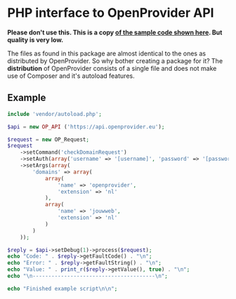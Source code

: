 PHP interface to OpenProvider API
=================================

**Please don't use this. This is a copy [of the sample code shown here](https://doc.openprovider.eu/index.php/Main_Page).
But quality is very low.**

The files as found in this package are almost identical to the ones as distributed by OpenProvider. So why bother
creating a package for it? The __distribution__ of OpenProvider consists of a single file and does not make use
of Composer and it's autoload features.

Example
-------

```php
include 'vendor/autoload.php';

$api = new OP_API ('https://api.openprovider.eu');

$request = new OP_Request;
$request
    ->setCommand('checkDomainRequest')
    ->setAuth(array('username' => '[username]', 'password' => '[password]'))
    ->setArgs(array(
        'domains' => array(
            array(
                'name' => 'openprovider',
                'extension' => 'nl'
            ),
            array(
                'name' => 'jouwweb',
                'extension' => 'nl'
            )
        )
    ));

$reply = $api->setDebug(1)->process($request);
echo "Code: " . $reply->getFaultCode() . "\n";
echo "Error: " . $reply->getFaultString() . "\n";
echo "Value: " . print_r($reply->getValue(), true) . "\n";
echo "\n---------------------------------------\n";

echo "Finished example script\n\n";
```
